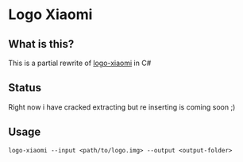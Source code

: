 # Logo Xiaomi

## What is this?

This is a partial rewrite of [logo-xiaomi](http://github.com/penn5/logo-xiaomi/) in C#

## Status

Right now i have cracked extracting but re inserting is coming soon ;)

## Usage

```logo-xiaomi --input <path/to/logo.img> --output <output-folder>```

